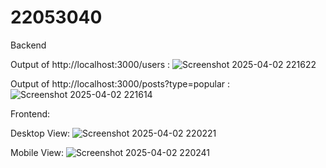 # 22053040

Backend

Output of http://localhost:3000/users :
![Screenshot 2025-04-02 221622](https://github.com/user-attachments/assets/3d842950-38da-45d4-a254-8408bfda08a7)





Output of http://localhost:3000/posts?type=popular :
![Screenshot 2025-04-02 221614](https://github.com/user-attachments/assets/39583962-d4ad-4f90-9f30-89b041104d11)


Frontend:

Desktop View:
![Screenshot 2025-04-02 220221](https://github.com/user-attachments/assets/3990c3f5-21de-4f3d-b506-7d6bfb9781e7)

Mobile View:
![Screenshot 2025-04-02 220241](https://github.com/user-attachments/assets/d273aa8d-5cb1-403b-ab13-dd7fe77a9fe8)

